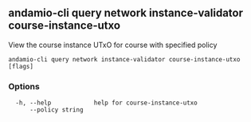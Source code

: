## andamio-cli query network instance-validator course-instance-utxo

View the course instance UTxO for course with specified policy

```
andamio-cli query network instance-validator course-instance-utxo [flags]
```

### Options

```
  -h, --help            help for course-instance-utxo
      --policy string   
```

